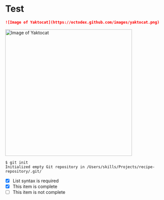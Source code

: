 # Test
```md
![Image of Yaktocat](https://octodex.github.com/images/yaktocat.png)
```

<img alt="Image of Yaktocat" src=https://octodex.github.com/images/yaktocat.png width=400>



```
$ git init
Initialized empty Git repository in /Users/skills/Projects/recipe-repository/.git/
```


- [x] List syntax is required
- [x] This item is complete
- [ ] This item is not complete
